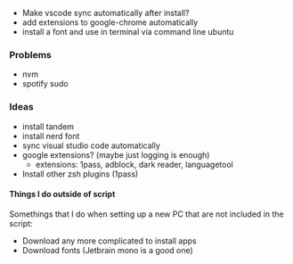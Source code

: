 - Make vscode sync automatically after install?
- add extensions to google-chrome automatically
- install a font and use in terminal via command line ubuntu

### Problems

- nvm
- spotify sudo

### Ideas

- install tandem
- install nerd font
- sync visual studio code automatically
- google extensions? (maybe just logging is enough)
  - extensions: 1pass, adblock, dark reader, languagetool
- Install other zsh plugins (1pass)

#### Things I do outside of script

Somethings that I do when setting up a new PC that are not included in the script:

- Download any more complicated to install apps
- Download fonts (Jetbrain mono is a good one)

